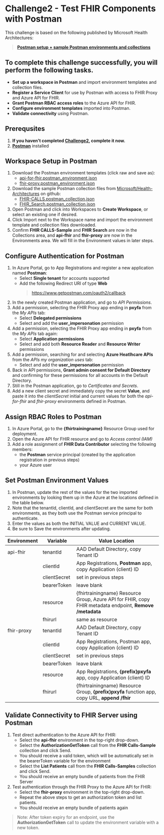 # Challenge2 - Test FHIR Components with Postman



This challenge is based on the following published by Microsoft Health Architectures:
> **[Postman setup + sample Postman environments and collections](https://github.com/microsoft/health-architectures/tree/main/Postman)**

## To complete this challenge successfully, you will perform the following tasks.

* **Set up a workspace in Postman** and import environment templates and collection files.
* **Register a Service Client** for use by Postman with access to FHIR Proxy and Azure API for FHIR.
* **Grant Postman RBAC access roles** to the Azure API for FHIR.
* **Configure environment templates** imported into Postman.
* **Validate connectivity** using Postman.

## Prerequsites

1. **If you haven't completed [Challenge2](../Challenge2-DeployFHIR/ReadMe.md), complete it now.**
2. **[Postman](https://www.postman.com/downloads/)** installed

## Workspace Setup in Postman
1. Download the Postman environment templates (click raw and save as):
   * [api-for-fhir.postman_environment.json](api-for-fhir.postman_environment.json)
   * [fhir-proxy.postman_environment.json](fhir-proxy.postman_environment.json)
2. Download the sample Postman collection files from [Microsoft/Health-Architectures](https://github.com/microsoft/health-architectures) on github:
   * [FHIR-CALLS.postman_collection.json](https://github.com/microsoft/health-architectures/blob/main/Postman/api-for-fhir/FHIR-CALLS.postman_collection.json)
   * [FHIR_Search.postman_collection.json](https://github.com/microsoft/health-architectures/blob/main/Postman/api-for-fhir/FHIR_Search.postman_collection.json)
2. Open Postman and click into Workspaces to **Create Workspace**, or select an existing one if desired.
3. Click Import next to the Workspace name and import the environment template and collection files downloaded.
4. Confirm **FHIR CALLS-Sample** and **FHIR Search** are now in the Collections area, and **api-fhir** and **fhir-proxy** are now in the Environments area. We will fill in the Environment values in later steps. 

## Configure Authentication for Postman
1. In Azure Portal, go to App Registrations and register a new application named **Postman**:
   * Select **Single tenant** for accounts supported
   * Add the following Redirect URI of type **Web** 
      > https://www.getpostman.com/oauth2/callback
2. In the newly created Postman application, and go to *API Permissions*.
3. Add a permission, selecting the FHIR Proxy app ending in **pxyfa** from the *My APIs* tab:
   * Select **Delegated permissions**
   * Select and add the **user_impersonation** permission
4. Add a permission, selecting the FHIR Proxy app ending in **pxyfa** from the *My APIs* tab again:
   * Select **Application permissions**
   * Select and add both **Resource Reader** and **Resource Writer** permissions
5. Add a permission, searching for and selecting **Azure Heatlhcare APIs** from the *APIs my organization uses* tab:
   * Select and add the **user_impersonation** permission
4. Back in API permissions, **Grant admin consent for Default Directory** and confirming for these permissions for all accounts in the Default Directory.
6. Still in the Postman application, go to *Certificates and Secrets*.
7. Add a new client secret and immediately copy the secret **Value**, and paste it into the *clientSecret* initial and current values for both the *api-for-fhir* and *fhir-proxy* environments defined in Postman.

## Assign RBAC Roles to Postman
1. In Azure Portal, go to the **{fhirtrainingname}** Resource Group used for deployment.
2. Open the Azure API for FHIR resource and go to *Access control (IAM)*
3. Add a role assignment of **FHIR Data Contributor** selecting the following members:
   * the **Postman** service principal (created by the application registration in previous steps)
   * your Azure user

## Set Postman Environment Values
1. In Postman, update the rest of the values for the two imported environments by looking them up in the Azure at the locations defined in the table below.
2. Note that the tenantId, clientId, and clientSecret are the same for both environments, as they both use the Postman service principal to authenticate.
3. Enter the values as both the INITIAL VALUE and CURRENT VALUE. 
3. Be sure to Save the environments after updating.

| Environment | Variable | Value Location |
| --- | --- | --- |
| api-fhir | tenantId | AAD Default Directory, copy Tenant ID |
| | clientId | App Registrations, **Postman** app, copy Application (client) ID |
| | clientSecret | set in previous steps |
| | bearerToken | leave blank |
| | resource | {fhirtrainingname} Resource Group, Azure API for FHIR, copy FHIR metadata endpoint, **Remove /metadata** |
| | fhirurl | same as resource |
| fhir-proxy | tenantId | AAD Default Directory, copy Tenant ID |
| | clientId | App Registrations, Postman app, copy Application (client) ID |
| | clientSecret | set in previous steps |
| | bearerToken | leave blank |
| | resource | App Registrations, **{prefix}pxyfa** app, copy Application (client) ID |
| | fhirurl | {fhirtrainingname} Resource Group, **{prefix}pxyfa** function app, copy URL, **append /fhir** |

## Validate Connectivity to FHIR Server using Postman
1. Test direct authentication to the Azure API for FHIR:
   * Select the **api-fhir** environment in the top-right drop-down. 
   * Select the **AuthorizationGetToken** call from the **FHIR Calls-Sample** collection and click Send.
   * You should receive a valid token, which will be automatically set in the bearerToken variable for the environment
   * Select the **List Patients** call from the **FHIR Calls-Samples** collection and click Send. 
   * You should receive an empty bundle of patients from the FHIR Server
2. Test authentication through the FHIR Proxy to the Azure API for FHIR:
   * Select the **fhir-proxy** environment in the top-right drop-down.
   * Repeat the above steps to get an authorization token and list patients.
   * You should receive an empty bundle of patients again

> Note: After token expiry for an endpoint, use the **AuthorizationGetToken** call to update the environment variable with a new token. 


